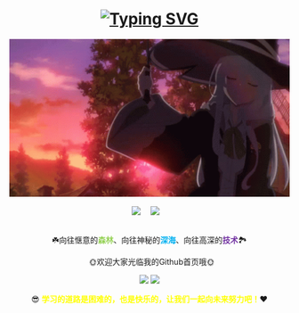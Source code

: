 <h1 align="center">
<a href="https://git.io/typing-svg"><img src="https://readme-typing-svg.herokuapp.com?font=Fira+Code&weight=500&size=30&pause=1000&center=true&width=435&lines=%F0%9F%A6%84Hi%EF%BC%8CI'm+MuShan!" alt="Typing SVG" /></a>
</h1>


<p align="center"><img width="555" src="./gif/elaina.gif" /></p>

<div align="center">
  <a href="https://blog.mushan.xyz"><img src="https://img.shields.io/badge/Website-博客-blue" /></a>&emsp;
  <a href="https://blog.csdn.net/MuShan_bit"><img src="https://img.shields.io/badge/CSDN-论坛-c32136" /></a>&emsp;
</div></br>

<p align="center">☘️向往惬意的<font color="#92d050"><b>森林</b></font>、向往神秘的<font color="#00b0f0"><b>深海</b></font>、向往高深的<font color="#7030a0"><b>技术</b></font>🏞️</p>
<p align="center">&nbsp;&nbsp;🌞欢迎大家光临我的Github首页哦🌞</p>

<p align="center">
 <img height="160px" src="https://github-readme-stats-git-masterrstaa-rickstaa.vercel.app/api?username=MuShan-bit&count_private=true&show_icons=true&theme=nord&hide_border=false&bg_color=1e1e2e&text_color=cdd6f4&icon_color=cba6f7&title_color=94e2d5" style="color:gray;cursor:pointer;pointer-events:none; algin:left;"> 
  <img height="160px" src="https://github-readme-stats-git-masterrstaa-rickstaa.vercel.app/api/top-langs?username=MuShan-bit&count_private=true&show_icons=true&theme=nord&hide_border=false&bg_color=1e1e2e&text_color=cdd6f4&icon_color=cba6f7&title_color=94e2d5" style="color:gray;cursor:pointer;pointer-events:none; algin:right;"> 
</p>

<p align="center">😎 <font color="#ffff00"><b>学习的道路是困难的，也是快乐的，让我们一起向未来努力吧！</b></font>❤️</p>
<!-- 爱你们you~ -->

